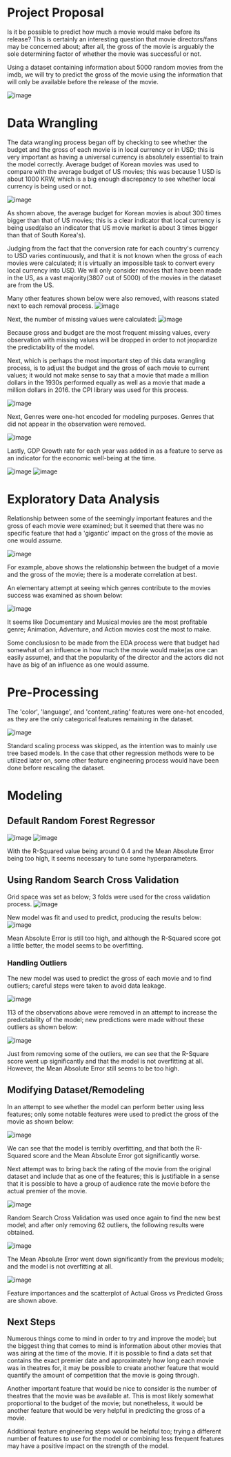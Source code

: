 # Project Proposal
Is it be possible to predict how much a movie would make before its release? This is certainly an interesting question that movie directors/fans may be concerned about; after all, the gross of the movie is arguably the sole determining factor of whether the movie was successful or not.

Using a dataset containing information about 5000 random movies from the imdb, we will try to predict the gross of the movie using the information that will only be available before the release of the movie.

![image](https://user-images.githubusercontent.com/81454133/117597989-6361a680-b10c-11eb-8920-10e7fdc9369a.png)


# Data Wrangling
The data wrangling process began off by checking to see whether the budget and the gross of each movie is in local currency or in USD; this is very important as having a universal currency is absolutely essential to train the model correctly. Average budget of Korean movies was used to compare with the average budget of US movies; this was because 1 USD is about 1000 KRW, which is a big enough discrepancy to see whether local currency is being used or not. 

![image](https://user-images.githubusercontent.com/81454133/117597737-d1f23480-b10b-11eb-84a2-27df098a2ff5.png)

As shown above, the average budget for Korean movies is about 300 times bigger than that of US movies; this is a clear indicator that local currency is being used(also an indicator that US movie market is about 3 times bigger than that of South Korea's).

Judging from the fact that the conversion rate for each country's currency to USD varies continuously, and that it is not known when the gross of each movies were calculated; it is virtually an impossible task to convert every local currency into USD. We will only consider movies that have been made in the US, as a vast majority(3807 out of 5000) of the movies in the dataset are from the US.


Many other features shown below were also removed, with reasons stated next to each removal process.
![image](https://user-images.githubusercontent.com/81454133/117598345-3c57a480-b10d-11eb-939a-2038173bc57b.png)


Next, the number of missing values were calculated:
![image](https://user-images.githubusercontent.com/81454133/117598418-64df9e80-b10d-11eb-9039-87d6f652a01c.png)

Because gross and budget are the most frequent missing values, every observation with missing values will be dropped in order to not jeopardize the predictability of the model.

Next, which is perhaps the most important step of this data wrangling process, is to adjust the budget and the gross of each movie to current values; it would not make sense to say that a movie that made a million dollars in the 1930s performed equally as well as a movie that made a million dollars in 2016. the CPI library was used for this process.

![image](https://user-images.githubusercontent.com/81454133/117598742-023ad280-b10e-11eb-82c7-5ef84f1a328a.png)

Next, Genres were one-hot encoded for modeling purposes. Genres that did not appear in the observation were removed.

![image](https://user-images.githubusercontent.com/81454133/117598895-55ad2080-b10e-11eb-9ad3-35ae19a1802c.png)


Lastly, GDP Growth rate for each year was added in as a feature to serve as an indicator for the economic well-being at the time.

![image](https://user-images.githubusercontent.com/81454133/117599072-bb99a800-b10e-11eb-8bd5-3a9879d3ef3e.png)
![image](https://user-images.githubusercontent.com/81454133/117599106-cce2b480-b10e-11eb-870e-3abf2d2270e6.png)

# Exploratory Data Analysis
Relationship between some of the seemingly important features and the gross of each movie were examined; but it seemed that there was no specific feature that had a 'gigantic' impact on the gross of the movie as one would assume.

![image](https://user-images.githubusercontent.com/81454133/117599410-65793480-b10f-11eb-95dc-80881c9eef6a.png)

For example, above shows the relationship between the budget of a movie and the gross of the movie; there is a moderate correlation at best.

An elementary attempt at seeing which genres contribute to the movies success was examined as shown below:

![image](https://user-images.githubusercontent.com/81454133/117599595-b721bf00-b10f-11eb-93e5-472702fb9ab5.png)

It seems like Documentary and Musical movies are the most profitable genre; Animation, Adventure, and Action movies cost the most to make.


Some conclusiosn to be made from the EDA process were that budget had somewhat of an influence in how much the movie would make(as one can easily assume), and that the popularity of the director and the actors did not have as big of an influence as one would assume.

# Pre-Processing
The 'color', 'language', and 'content_rating' features were one-hot encoded, as they are the only categorical features remaining in the dataset.

![image](https://user-images.githubusercontent.com/81454133/117600265-3e236700-b111-11eb-93e0-719f833a4e13.png)


Standard scaling process was skipped, as the intention was to mainly use tree based models. In the case that other regression methods were to be utilized later on, some other feature engineering process would have been done before rescaling the dataset.

# Modeling
## Default Random Forest Regressor

![image](https://user-images.githubusercontent.com/81454133/117600555-c1dd5380-b111-11eb-85c7-348d3e32d1a7.png)
![image](https://user-images.githubusercontent.com/81454133/117600579-cf92d900-b111-11eb-82e4-fe717b519507.png)

With the R-Squared value being around 0.4 and the Mean Absolute Error being too high, it seems necessary to tune some hyperparameters.

## Using Random Search Cross Validation

Grid space was set as below; 3 folds were used for the cross validation process.
![image](https://user-images.githubusercontent.com/81454133/117600818-53e55c00-b112-11eb-890c-33c58c2cd051.png)

New model was fit and used to predict, producing the results below:
![image](https://user-images.githubusercontent.com/81454133/117600906-82633700-b112-11eb-9f7f-1a41c13c1894.png)

Mean Absolute Error is still too high, and although the R-Squared score got a little better, the model seems to be overfitting.

### Handling Outliers
The new model was used to predict the gross of each movie and to find outliers; careful steps were taken to avoid data leakage.

![image](https://user-images.githubusercontent.com/81454133/117601087-fd2c5200-b112-11eb-8f9f-82604210d394.png)

113 of the observations above were removed in an attempt to increase the predictability of the model; new predictions were made without these outliers as shown below:

![image](https://user-images.githubusercontent.com/81454133/117601248-76c44000-b113-11eb-8c13-77d8bb5af35e.png)

Just from removing some of the outliers, we can see that the R-Square score went up significantly and that the model is not overfitting at all. However, the Mean Absolute Error still seems to be too high.

## Modifying Dataset/Remodeling
In an attempt to see whether the model can perform better using less features; only some notable features were used to predict the gross of the movie as shown below:

![image](https://user-images.githubusercontent.com/81454133/117601364-c4d94380-b113-11eb-8aa6-e5eb762f6d30.png)

We can see that the model is terribly overfitting, and that both the R-Squared score and the Mean Absolute Error got significantly worse.

Next attempt was to bring back the rating of the movie from the original dataset and include that as one of the features; this is justifiable in a sense that it is possible to have a group of audience rate the movie before the actual premier of the movie.

![image](https://user-images.githubusercontent.com/81454133/117601725-a758a980-b114-11eb-8f3c-aafcaca5ac03.png)

Random Search Cross Validation was used once again to find the new best model; and after only removing 62 outliers, the following results were obtained.

![image](https://user-images.githubusercontent.com/81454133/117601872-f0a8f900-b114-11eb-9f48-407909921993.png)

The Mean Absolute Error went down significantly from the previous models; and the model is not overfitting at all.

![image](https://user-images.githubusercontent.com/81454133/117601955-20f09780-b115-11eb-887a-87b6ef9e554b.png)

Feature importances and the scatterplot of Actual Gross vs Predicted Gross are shown above.

## Next Steps

Numerous things come to mind in order to try and improve the model; but the biggest thing that comes to mind is information about other movies that was airing at the time of the movie. If it is possible to find a data set that contains the exact premier date and approximately how long each movie was in theatres for, it may be possible to create another feature that would quantify the amount of competition that the movie is going through.

Another important feature that would be nice to consider is the number of theatres that the movie was be available at. This is most likely somewhat proportional to the budget of the movie; but nonetheless, it would be another feature that would be very helpful in predicting the gross of a movie.

Additional feature engineering steps would be helpful too; trying a different number of features to use for the model or combining less frequent features may have a positive impact on the strength of the model.





